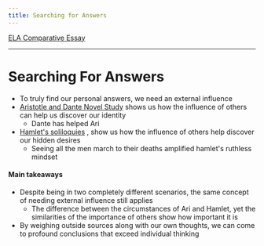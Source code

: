 ```yaml
---
title: Searching for Answers
---
```

[ELA Comparative Essay](out/ela-comparative-essay.md)
___
# Searching For Answers
- To truly find our personal answers, we need an external influence
- [Aristotle and Dante Novel Study](out/aristotle-and-dante-novel-study.md) shows us how the influence of others can help us discover our identity
	- Dante has helped Ari
- [ Hamlet's soliloquies](out/soliloquies-assignment.md) , show us how the influence of others help discover our hidden desires
	- Seeing all the men march to their deaths amplified hamlet's ruthless mindset
#### Main takeaways
- Despite being in two completely different scenarios, the same concept of needing external influence still applies
	-	The difference between the circumstances of Ari and Hamlet, yet the similarities of the importance of others show how important it is
- By weighing outside sources along with our own thoughts, we can come to profound conclusions that exceed individual thinking